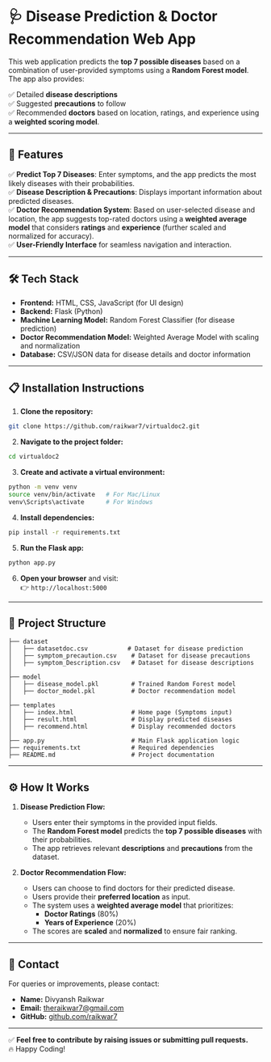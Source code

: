 # 🩺 Disease Prediction & Doctor Recommendation Web App

This web application predicts the **top 7 possible diseases** based on a combination of user-provided symptoms using a **Random Forest model**. The app also provides:

✅ Detailed **disease descriptions**\
✅ Suggested **precautions** to follow\
✅ Recommended **doctors** based on location, ratings, and experience using a **weighted scoring model**.

---

## 🚀 Features

✅ **Predict Top 7 Diseases**: Enter symptoms, and the app predicts the most likely diseases with their probabilities.\
✅ **Disease Description & Precautions**: Displays important information about predicted diseases.\
✅ **Doctor Recommendation System**: Based on user-selected disease and location, the app suggests top-rated doctors using a **weighted average model** that considers **ratings** and **experience** (further scaled and normalized for accuracy).\
✅ **User-Friendly Interface** for seamless navigation and interaction.

---

## 🛠️ Tech Stack

- **Frontend:** HTML, CSS, JavaScript (for UI design)
- **Backend:** Flask (Python)
- **Machine Learning Model:** Random Forest Classifier (for disease prediction)
- **Doctor Recommendation Model:** Weighted Average Model with scaling and normalization
- **Database:** CSV/JSON data for disease details and doctor information

---

## 📋 Installation Instructions

1. **Clone the repository:**

```bash
git clone https://github.com/raikwar7/virtualdoc2.git
```

2. **Navigate to the project folder:**

```bash
cd virtualdoc2
```

3. **Create and activate a virtual environment:**

```bash
python -m venv venv
source venv/bin/activate   # For Mac/Linux
venv\Scripts\activate      # For Windows
```

4. **Install dependencies:**

```bash
pip install -r requirements.txt
```

5. **Run the Flask app:**

```bash
python app.py
```

6. **Open your browser** and visit:\
   👉 `http://localhost:5000`

---

## 📂 Project Structure

```
├── dataset
│   ├── datasetdoc.csv           # Dataset for disease prediction
│   ├── symptom_precaution.csv    # Dataset for disease precautions
│   ├── symptom_Description.csv   # Dataset for disease descriptions
│
├── model
│   ├── disease_model.pkl         # Trained Random Forest model
│   ├── doctor_model.pkl          # Doctor recommendation model
│
├── templates
│   ├── index.html                # Home page (Symptoms input)
│   ├── result.html               # Display predicted diseases
│   ├── recommend.html            # Display recommended doctors
│
├── app.py                        # Main Flask application logic
├── requirements.txt              # Required dependencies
├── README.md                     # Project documentation
```

---

## ⚙️ How It Works

1. **Disease Prediction Flow:**

   - Users enter their symptoms in the provided input fields.
   - The **Random Forest model** predicts the **top 7 possible diseases** with their probabilities.
   - The app retrieves relevant **descriptions** and **precautions** from the dataset.

2. **Doctor Recommendation Flow:**

   - Users can choose to find doctors for their predicted disease.
   - Users provide their **preferred location** as input.
   - The system uses a **weighted average model** that prioritizes:
     - **Doctor Ratings** (80%)
     - **Years of Experience** (20%)
   - The scores are **scaled** and **normalized** to ensure fair ranking.

---

## 📧 Contact

For queries or improvements, please contact:

- **Name:** Divyansh Raikwar
- **Email:** theraikwar7@gmail.com
- **GitHub:** [github.com/raikwar7](https://github.com/raikwar7)

---

✅ **Feel free to contribute by raising issues or submitting pull requests.**\
🔥 Happy Coding!

